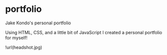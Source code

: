 # portfolio
Jake Kondo's personal portfolio

Using HTML, CSS, and a little bit of JavaScript I created a personal portfolio for myself!

!url(headshot.jpg)
